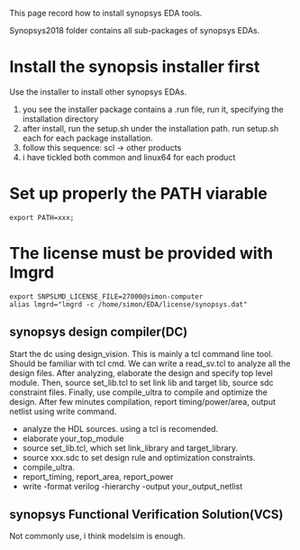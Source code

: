 This page record how to install synopsys EDA tools.

Synopsys2018 folder contains all sub-packages of synopsys EDAs.

# Install the synopsis installer first
Use the installer to install other synopsys EDAs.
1. you see the installer package contains a .run file, run it, specifying the installation directory
2. after install, run the setup.sh under the installation path. run setup.sh each for each package installation.
3. follow this sequence: scl -> other products
4. i have tickled both common and linux64 for each product

# Set up properly the PATH viarable
```
export PATH=xxx;
```

# The license must be provided with lmgrd
```
export SNPSLMD_LICENSE_FILE=27000@simon-computer
alias lmgrd="lmgrd -c /home/simon/EDA/license/synopsys.dat"
```


## synopsys design compiler(DC)
Start the dc using design_vision.
This is mainly a tcl command line tool. Should be familiar with tcl cmd.
We can write a read_sv.tcl to analyze all the design files.
After analyzing, elaborate the design and specify top level module.
Then, source set_lib.tcl to set link lib and target lib,
source sdc constraint files.
Finally, use compile_ultra to compile and optimize the design.
After few minutes compilation, report timing/power/area, output netlist using write command.

- analyze the HDL sources. using a tcl is recomended.
- elaborate your_top_module
- source set_lib.tcl, which set link_library and target_library.
- source xxx.sdc to set design rule and optimization constraints.
- compile_ultra.
- report_timing, report_area, report_power
- write -format verilog -hierarchy -output your_output_netlist

## synopsys Functional Verification Solution(VCS)
Not commonly use, i think modelsim is enough.
